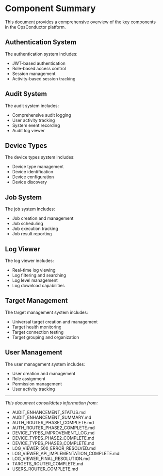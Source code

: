 # Component Summary

This document provides a comprehensive overview of the key components in the OpsConductor platform.

## Authentication System

The authentication system includes:

- JWT-based authentication
- Role-based access control
- Session management
- Activity-based session tracking

## Audit System

The audit system includes:

- Comprehensive audit logging
- User activity tracking
- System event recording
- Audit log viewer

## Device Types

The device types system includes:

- Device type management
- Device identification
- Device configuration
- Device discovery

## Job System

The job system includes:

- Job creation and management
- Job scheduling
- Job execution tracking
- Job result reporting

## Log Viewer

The log viewer includes:

- Real-time log viewing
- Log filtering and searching
- Log level management
- Log download capabilities

## Target Management

The target management system includes:

- Universal target creation and management
- Target health monitoring
- Target connection testing
- Target grouping and organization

## User Management

The user management system includes:

- User creation and management
- Role assignment
- Permission management
- User activity tracking

---

*This document consolidates information from:*
- AUDIT_ENHANCEMENT_STATUS.md
- AUDIT_ENHANCEMENT_SUMMARY.md
- AUTH_ROUTER_PHASE1_COMPLETE.md
- AUTH_ROUTER_PHASE2_COMPLETE.md
- DEVICE_TYPES_IMPROVEMENT_LOG.md
- DEVICE_TYPES_PHASE2_COMPLETE.md
- DEVICE_TYPES_PHASE3_COMPLETE.md
- LOG_VIEWER_500_ERROR_RESOLVED.md
- LOG_VIEWER_API_IMPLEMENTATION_COMPLETE.md
- LOG_VIEWER_FINAL_RESOLUTION.md
- TARGETS_ROUTER_COMPLETE.md
- USERS_ROUTER_COMPLETE.md